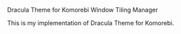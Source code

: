 Dracula Theme for Komorebi Window Tiling Manager

This is my implementation of Dracula Theme for Komorebi.

